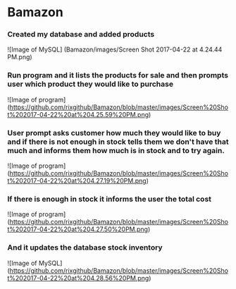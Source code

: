 # Bamazon

### Created my database and added products

![Image of MySQL]
(Bamazon/images/Screen Shot 2017-04-22 at 4.24.44 PM.png)

### Run program and it lists the products for sale and then prompts user which product they would like to purchase

![Image of program]
(https://github.com/rixgithub/Bamazon/blob/master/images/Screen%20Shot%202017-04-22%20at%204.25.59%20PM.png)

### User prompt asks customer how much they would like to buy and if there is not enough in stock tells them we don't have that much and informs them how much is in stock and to try again.

![Image of program]
(https://github.com/rixgithub/Bamazon/blob/master/images/Screen%20Shot%202017-04-22%20at%204.27.19%20PM.png)

### If there is enough in stock it informs the user the total cost

![Image of program]
(https://github.com/rixgithub/Bamazon/blob/master/images/Screen%20Shot%202017-04-22%20at%204.27.50%20PM.png)

### And it updates the database stock inventory

![Image of MySQL]
(https://github.com/rixgithub/Bamazon/blob/master/images/Screen%20Shot%202017-04-22%20at%204.28.56%20PM.png)
